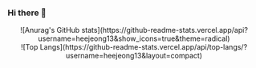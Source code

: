### Hi there 👋

<div align="center">

<div width="50%">
![Anurag's GitHub stats](https://github-readme-stats.vercel.app/api?username=heejeong13&show_icons=true&theme=radical)
</div>
<div width="50%">
![Top Langs](https://github-readme-stats.vercel.app/api/top-langs/?username=heejeong13&layout=compact)
</div>
</div>

<br/>  
<!--
**heejeong13/heejeong13** is a ✨ _special_ ✨ repository because its `README.md` (this file) appears on your GitHub profile.

Here are some ideas to get you started:

- 🔭 I’m currently working on ...
- 🌱 I’m currently learning ...
- 👯 I’m looking to collaborate on ...
- 🤔 I’m looking for help with ...
- 💬 Ask me about ...
- 📫 How to reach me: ...
- 😄 Pronouns: ...
- ⚡ Fun fact: ...
-->
